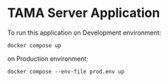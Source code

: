 # TAMA Server Application
To run this application 
on Development environment:
```shell
docker compose up
```

on Production environment:

```shell
docker compose --env-file prod.env up
```

